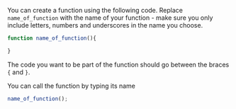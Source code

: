 You can create a function using the following code. Replace `name_of_function` with the name of your function - make sure you only include letters, numbers and underscores in the name you choose.

```javascript
function name_of_function(){

}
```

The code you want to be part of the function should go between the braces `{` and `}`.

You can call the function by typing its name

```javascript
name_of_function();
```
